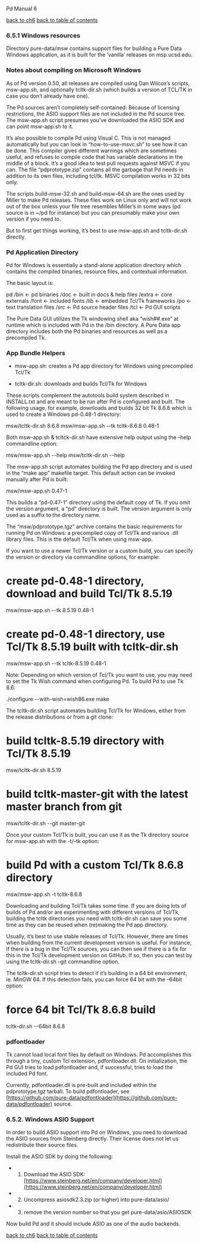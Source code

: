 

Pd Manual 6


[back to ch6](x6.htm#more-windows)    [back to table of contents](index.htm#s6)


### 6.5.1 Windows resources


Directory pure-data/msw contains support files for building a Pure Data Windows
application, as it is built for the ‘vanilla’ releases on msp.ucsd.edu.


### Notes about compiling on Microsoft Windows


As of Pd version 0.50, all releases are compiled using Dan Wilcox’s scripts,
msw-app.sh, and optionally tcltk-dir.sh (which builds a version of TCL/TK in
case you don’t already have one).


The Pd sources aren’t completely self-contained: Because of licensing
restrictions, the ASIO support files are not included in the Pd source tree.
The msw-app.sh script presumes you’ve downloaded the ASIO SDK and can point
msw-app.sh to it.


It’s also possible to compile Pd using Visual C.  This is not managed
automatically but you can look in “how-to-use-msvc.sh” to see how it can be
done.  This compiler gives different warnings which are sometimes useful, and
refuses to compile code that has variable declarations in the middle of a
block.  It’s a good idea to test pull requests against MSVC if you can.  The
file “pdprototype.zip” contains all the garbage that Pd needs in addition to its
own files, including tcl/tk.  MSVC compilation works in 32 bits only.


The scripts build-msw-32.sh and build-msw-64.sh are the ones used by Miller to
make Pd releases.  These files work on Linux only and will not work out of
the box unless your file tree resembles Miller’s in some ways (pd source is in
~/pd for instance) but you can presumably make your own version if you need to.


But to first get things working, it’s best to use msw-app.sh and tcltk-dir.sh
directly.


### Pd Application Directory


Pd for Windows is essentially a stand-alone application directory which contains
the compiled binaries, resource files, and contextual information.


The basic layout is:


pd
/bin      <- pd binaries
/doc      <- built in docs & help files
/extra    <- core externals
/font     <- included fonts
/lib      <- embedded Tcl/Tk frameworks
/po       <- text translation files
/src      <- Pd source header files
/tcl      <- Pd GUI scripts


The Pure Data GUI utilizes the Tk windowing shell aka “wish##.exe” at runtime
which is included with Pd in the /bin directory. A Pure Data app directory
includes both the Pd binaries and resources as well as a precompiled Tk.


### App Bundle Helpers


- msw-app.sh: creates a Pd app directory for Windows using precompiled Tcl/Tk

- tcltk-dir.sh: downloads and builds Tcl/Tk for Windows


These scripts complement the autotools build system described in INSTALL.txt and
are meant to be run after Pd is configured and built. The following usage, for
example, downloads and builds 32 bit Tk 8.6.8 which is used to create
a Windows pd-0.48-1 directory:


msw/tcltk-dir.sh 8.6.8
msw/msw-app.sh --tk tcltk-8.6.8 0.48-1


Both msw-app.sh & tcltck-dir.sh have extensive help output using the –help
commandline option:


msw/msw-app.sh --help
msw/tcltk-dir.sh --help


The msw-app.sh script automates building the Pd app directory and is used in the
“make app” makefile target. This default action can be invoked manually after
Pd is built:


msw/msw-app.sh 0.47-1


This builds a “pd-0.47-1” directory using the default copy of Tk. If you omit
the version argument, a “pd” directory is built. The version argument is only
used as a suffix to the directory name.


The “msw/pdprototype.tgz” archive contains the basic requirements for running Pd
on Windows: a precompiled copy of Tcl/Tk and various .dll library files. This is
the default Tcl/Tk when using msw-app.


If you want to use a newer Tcl/Tk version or a custom build, you can specify the
version or directory via commandline options, for example:


# create pd-0.48-1 directory, download and build Tcl/Tk 8.5.19
msw/msw-app.sh --tk 8.5.19 0.48-1

# create pd-0.48-1 directory, use Tcl/Tk 8.5.19 built with tcltk-dir.sh
msw/msw-app.sh --tk tcltk-8.5.19 0.48-1


Note: Depending on which version of Tcl/Tk you want to use, you may need to set
the Tk Wish command when configuring Pd. To build Pd to use Tk 8.6:


./configure --with-wish=wish86.exe
make


The tcltk-dir.sh script automates building Tcl/Tk for Windows, either from the
release distributions or from a git clone:


# build tcltk-8.5.19 directory with Tcl/Tk 8.5.19
msw/tcltk-dir.sh 8.5.19

# build tcltk-master-git with the latest master branch from git
msw/tcltk-dir.sh --git master-git


Once your custom Tcl/Tk is built, you can use it as the Tk directory source for
msw-app.sh with the -t/–tk option:


# build Pd with a custom Tcl/Tk 8.6.8 directory
msw/msw-app.sh -t tcltk-8.6.8


Downloading and building Tcl/Tk takes some time. If you are doing lots of builds
of Pd and/or are experimenting with different versions of Tcl/Tk, building the
tcltk directories you need with tcltk-dir.sh can save you some time as they
can be reused when (re)making the Pd app directory.


Usually, it’s best to use stable releases of Tcl/Tk. However, there are times
when building from the current development version is useful. For instance,
if there is a bug in the Tcl/Tk sources, you can then see if there is a fix for
this in the Tcl/Tk development version on GitHub. If so, then you can test by
using the tcltk-dir.sh –git commandline option.


The tcltk-dir.sh script tries to detect if it’s building in a 64 bit
environment, ie. MinGW 64. If this detection fails, you can force 64 bit with
the –64bit option:


# force 64 bit Tcl/Tk 8.6.8 build
tcltk-dir.sh --64bit 8.6.8


### pdfontloader


Tk cannot load local font files by default on Windows. Pd accomplishes this
through a tiny, custom Tcl extension, pdfontloader.dll. On initialization, the
Pd GUI tries to load pdfontloader and, if successful, tries to load the included
Pd font.


Currently, pdfontloader.dll is pre-built and included within the pdprototype.tgz
tarball. To build pdfontloader, see  [https://github.com/pure-data/pdfontloader](https://github.com/pure-data/pdfontloader)
source.


### 6.5.2. Windows ASIO Support


In order to build ASIO support into Pd on Windows, you need to download the
ASIO sources from Steinberg directly. Their license does not let us
redistribute their source files.


Install the ASIO SDK by doing the following:


- 1. Download the ASIO SDK:  [https://www.steinberg.net/en/company/developer.html](https://www.steinberg.net/en/company/developer.html)

- 2. Uncompress asiosdk2.3.zip (or higher) into pure-data/asio/

- 3. remove the version number so that you get pure-data/asio/ASIOSDK


Now build Pd and it should include ASIO as one of the audio backends.


[back to ch6](x6.htm#more-windows)    [back to table of contents](index.htm#s6)
